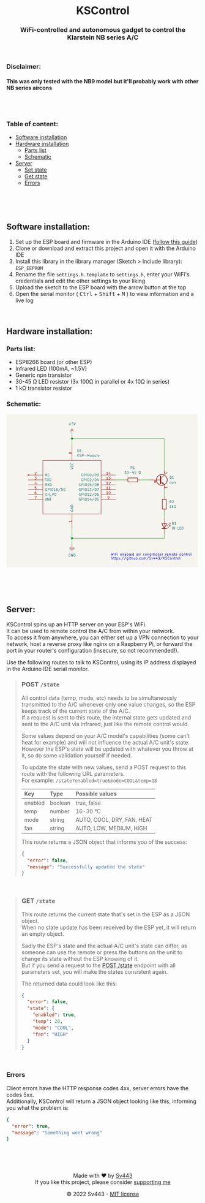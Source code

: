 <div align="center" style="text-align:center;">

# KSControl
### WiFi-controlled and autonomous gadget to control the Klarstein NB series A/C

</div><br>

### Disclaimer:
#### This was only tested with the NB9 model but it'll probably work with other NB series aircons

<br><br>

### Table of content:

- [Software installation](#software-installation)
- [Hardware installation](#hardware-installation)
  - [Parts list](#parts-list)
  - [Schematic](#schematic)
- [Server](#server)
  - [Set state](#post-state)
  - [Get state](#get-state)
  - [Errors](#errors)

<br><br><br>

## Software installation:
1. Set up the ESP board and firmware in the Arduino IDE ([follow this guide](https://randomnerdtutorials.com/how-to-install-esp8266-board-arduino-ide/))
2. Clone or download and extract this project and open it with the Arduino IDE
3. Install this library in the library manager (Sketch > Include library): `ESP_EEPROM`
4. Rename the file `settings.h.template` to `settings.h`, enter your WiFi's credentials and edit the other settings to your liking
5. Upload the sketch to the ESP board with the arrow button at the top
6. Open the serial monitor ( <kbd>Ctrl</kbd> + <kbd>Shift</kbd> + <kbd>M</kbd> ) to view information and a live log

<br>

## Hardware installation:

### Parts list:
- ESP8266 board (or other ESP)
- Infrared LED (100mA, ~1.5V)
- Generic npn transistor
- 30-45 Ω LED resistor (3x 100Ω in parallel or 4x 10Ω in series)
- 1 kΩ transistor resistor

### Schematic:
<a href="./resources/Schematic/Schematic.svg"><img alt="schematic image" src="./resources/Schematic/Schematic.svg" height="400" /></a>

<br><br><br>

## Server:
KSControl spins up an HTTP server on your ESP's WiFi.  
It can be used to remote control the A/C from within your network.  
To access it from anywhere, you can either set up a VPN connection to your network, host a reverse proxy like nginx on a Raspberry Pi, or forward the port in your router's configuration (insecure, so not recommended!).  
  
Use the following routes to talk to KSControl, using its IP address displayed in the Arduino IDE serial monitor.  

> ### POST `/state`
> All control data (temp, mode, etc) needs to be simultaneously transmitted to the A/C whenever only one value changes, so the ESP keeps track of the current state of the A/C.  
> If a request is sent to this route, the internal state gets updated and sent to the A/C unit via infrared, just like the remote control would.  
>   
> Some values depend on your A/C model's capabilities (some can't heat for example) and will not influence the actual A/C unit's state.  
> However the ESP's state will be updated with whatever you throw at it, so do some validation yourself if needed.  
>   
> To update the state with new values, send a POST request to this route with the following URL parameters.  
> For example: `/state?enabled=true&mode=COOL&temp=18`
> 
> | Key | Type | Possible values |
> | :-- | :-- | :-- |
> | enabled | boolean | true, false |
> | temp | number | 16-30 °C |
> | mode | string | AUTO, COOL, DRY, FAN, HEAT |
> | fan | string | AUTO, LOW, MEDIUM, HIGH |
>   
> This route returns a JSON object that informs you of the success:
> ```json
> {
>   "error": false,
>   "message": "Successfully updated the state"
> }
> ```

<br>

> ### GET `/state`
> This route returns the current state that's set in the ESP as a JSON object.  
> When no state update has been received by the ESP yet, it will return an empty object.  
>   
> Sadly the ESP's state and the actual A/C unit's state can differ, as someone can use the remote or press the buttons on the unit to change its state without the ESP knowing of it.  
> But if you send a request to the [POST /state](#post-state) endpoint with all parameters set, you will make the states consistent again.  
>   
> The returned data could look like this:
> ```json
> {
>   "error": false,
>   "state": {
>     "enabled": true,
>     "temp": 20,
>     "mode": "COOL",
>     "fan": "HIGH"
>   }
> }
> ```

<br>

### Errors
Client errors have the HTTP response codes 4xx, server errors have the codes 5xx.  
Additionally, KSControl will return a JSON object looking like this, informing you what the problem is:
```json
{
  "error": true,
  "message": "Something went wrong"
}
```

<br><br><br>

<div align="center" style="text-align: center;">

Made with ❤️ by [Sv443](https://github.com/Sv443)  
If you like this project, please consider [supporting me](https://github.com/sponsors/Sv443)  
  
© 2022 Sv443 - [MIT license](./LICENSE.txt)

</div>
